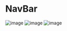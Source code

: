 # NavBar
![image](https://user-images.githubusercontent.com/56251404/145037100-1f43fd17-6047-4084-b4a2-17830c64ec20.png)
![image](https://user-images.githubusercontent.com/56251404/145037185-f70f3de0-90cc-4cfd-ae63-53498db87c95.png)
![image](https://user-images.githubusercontent.com/56251404/145037680-372a29a9-0030-4297-b72d-045267091b4c.png)
